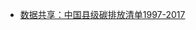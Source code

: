 + [数据共享：中国县级碳排放清单1997-2017](https://figshare.com/collections/County-level_CO2_emissions_and_sequestration_in_China/5136302/2)

